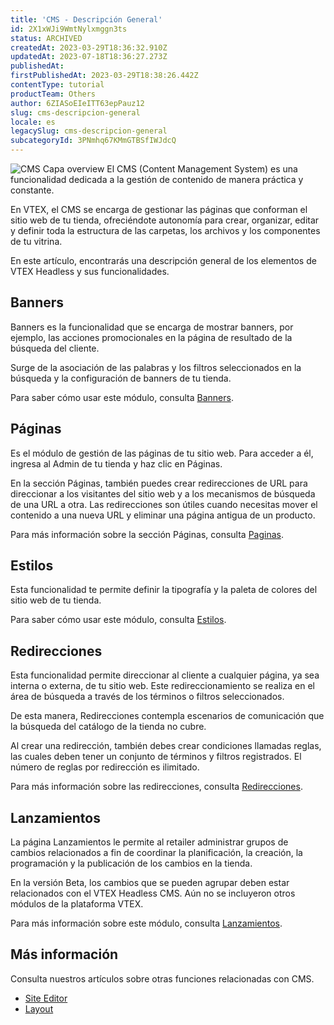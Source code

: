 ```yaml
---
title: 'CMS - Descripción General'
id: 2X1xWJi9WmtNylxmggn3ts
status: ARCHIVED
createdAt: 2023-03-29T18:36:32.910Z
updatedAt: 2023-07-18T18:36:27.273Z
publishedAt: 
firstPublishedAt: 2023-03-29T18:38:26.442Z
contentType: tutorial
productTeam: Others
author: 6ZIASoEIeITT63epPauz12
slug: cms-descripcion-general
locale: es
legacySlug: cms-descripcion-general
subcategoryId: 3PNmhq67KMmGTBSfIWJdcQ
---
```


![CMS Capa overview](https://images.ctfassets.net/alneenqid6w5/5FaFzk5z2vdyWIKl5AlCby/4d6d76df74914b87f0f47e986ea7b405/CAPA_OVERVIEW_CMS.png)
El CMS (Content Management System) es una funcionalidad dedicada a la gestión de contenido de manera práctica y constante.

En VTEX, el CMS se encarga de gestionar las páginas que conforman el sitio web de tu tienda, ofreciéndote autonomía para crear, organizar, editar y definir toda la estructura de las carpetas, los archivos y los componentes de tu vitrina.

En este artículo, encontrarás una descripción general de los elementos de VTEX Headless y sus funcionalidades.
## Banners
Banners es la funcionalidad que se encarga de mostrar banners, por ejemplo, las acciones promocionales en la página de resultado de la búsqueda del cliente. 

Surge de la asociación de las palabras y los filtros seleccionados en la búsqueda y la configuración de banners de tu tienda.

Para saber cómo usar este módulo, consulta [Banners](https://help.vtex.com/es/v4/docs/banners--51nNoJABZ5NtvJQCucCXCy).
## Páginas
Es el módulo de gestión de las páginas de tu sitio web. Para acceder a él, ingresa al Admin de tu tienda y haz clic en Páginas. 

En la sección Páginas, también puedes crear redirecciones de URL para direccionar a los visitantes del sitio web y a los mecanismos de búsqueda de una URL a otra. Las redirecciones son útiles cuando necesitas mover el contenido a una nueva URL y eliminar una página antigua de un producto.

Para más información sobre la sección Páginas, consulta [Paginas](https://help.vtex.com/es/v4/docs/paginas--48STFcQr3EZGb2X5jvg1WN).
## Estilos
Esta funcionalidad te permite definir la tipografía y la paleta de colores del sitio web de tu tienda. 

Para saber cómo usar este módulo, consulta [Estilos](https://help.vtex.com/es/v4/docs/estilosCMS--5rl2OAFril2ByEVzeFOAUI).
## Redirecciones
Esta funcionalidad permite direccionar al cliente a cualquier página, ya sea interna o externa, de tu sitio web. Este redireccionamiento se realiza en el área de búsqueda a través de los términos o filtros seleccionados. 

De esta manera, Redirecciones contempla escenarios de comunicación que la búsqueda del catálogo de la tienda no cubre.

Al crear una redirección, también debes crear condiciones llamadas reglas, las cuales deben tener un conjunto de términos y filtros registrados. El número de reglas por redirección es ilimitado.

Para más información sobre las redirecciones, consulta [Redirecciones](https://help.vtex.com/es/v4/docs/cms-redirecciones--3LUIUmXYvaB5vzf83Ts8jE).
## Lanzamientos
La página Lanzamientos le permite al retailer administrar grupos de cambios relacionados a fin de coordinar la planificación, la creación, la programación y la publicación de los cambios en la tienda. 

En la versión Beta, los cambios que se pueden agrupar deben estar relacionados con el VTEX Headless CMS. Aún no se incluyeron otros módulos de la plataforma VTEX.

Para más información sobre este módulo, consulta [Lanzamientos](https://help.vtex.com/es/tutorial/modulo-lancamentos-beta--n2tN0WX5I6MJMbrJrS0Kb).
## Más información
Consulta nuestros artículos sobre otras funciones relacionadas con CMS.
 - [Site Editor](https://help.vtex.com/es/v4/docs/site-editor--1mD5Ga8QV9j1jTs8cFhcLI)
 - [Layout](https://help.vtex.com/es/v4/docs/layout--3NIhlDibddzybhWr3zfHqW)

